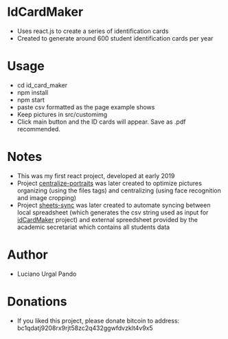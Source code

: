 # IdCardMaker
- Uses react.js to create a series of identification cards<br>
- Created to generate around 600 student identification cards per year<br>

# Usage
- cd id_card_maker<br>
- npm install<br>
- npm start<br>
- paste csv formatted as the page example shows<br>
- Keep pictures in src/customimg<br>
- Click main button and the ID cards will appear. Save as .pdf recommended. <br>

# Notes
- This was my first react project, developed at early 2019<br>
- Project [centralize-portraits](https://github.com/lucianourgal/centralize-portraits) was later created to optimize pictures organizing (using the files tags) and centralizing (using face recognition and image cropping) <br>
- Project [sheets-sync](https://github.com/lucianourgal/sheets-sync) was later created to automate syncing between local spreadsheet (which generates the csv string used as input for [idCardMaker](https://github.com/lucianourgal/IdCardMaker) project) and external spreedsheet provided by the academic secretariat which contains all students data <br>

# Author
- Luciano Urgal Pando <br>

# Donations
- If you liked this project, please donate bitcoin to address:
bc1qdatj9208rx9rjt58zc2q432ggwfdvzklt4v9x5 <br>
